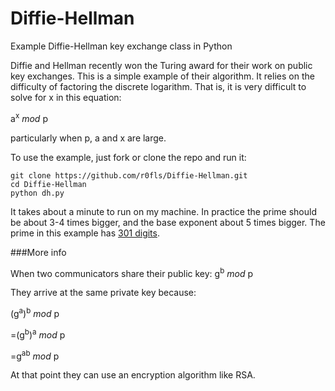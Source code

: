 # Diffie-Hellman
Example Diffie-Hellman key exchange class in Python

Diffie and Hellman recently won the Turing award for their work on public key exchanges. This is a simple example of their algorithm. It relies on the difficulty of factoring the discrete logarithm. That is, it is very difficult to solve for x in this equation:

a<sup>x</sup> *mod* p

particularly when p, a and x are large.


To use the example, just fork or clone the repo and run it:

    git clone https://github.com/r0fls/Diffie-Hellman.git
    cd Diffie-Hellman
    python dh.py
    
It takes about a minute to run on my machine. In practice the prime should be about 3-4 times bigger, and the base exponent about 5 times bigger. The prime in this example has [301 digits](http://primes.utm.edu/curios/page.php?number_id=9455).
    
###More info

When two communicators share their public key: g<sup>b</sup> *mod* p

They arrive at the same private key because:

(g<sup>a</sup>)<sup>b</sup> *mod* p 

=(g<sup>b</sup>)<sup>a</sup> *mod* p 

=g<sup>ab</sup> *mod* p

At that point they can use an encryption algorithm like RSA.
